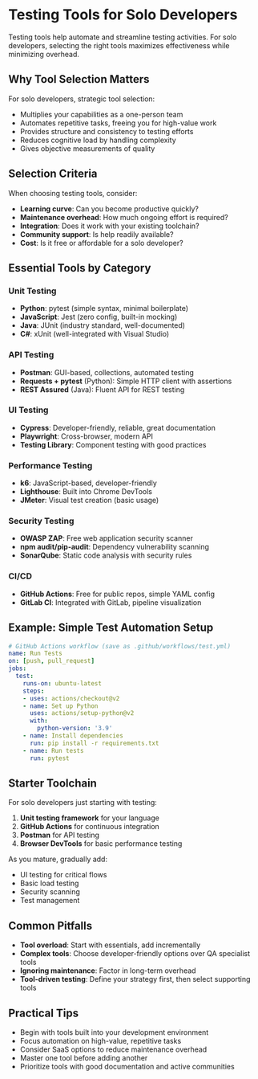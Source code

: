 # Testing Tools for Solo Developers

Testing tools help automate and streamline testing activities. For solo developers, selecting the right tools maximizes effectiveness while minimizing overhead.

## Why Tool Selection Matters

For solo developers, strategic tool selection:

- Multiplies your capabilities as a one-person team
- Automates repetitive tasks, freeing you for high-value work
- Provides structure and consistency to testing efforts
- Reduces cognitive load by handling complexity
- Gives objective measurements of quality

## Selection Criteria

When choosing testing tools, consider:

- **Learning curve**: Can you become productive quickly?
- **Maintenance overhead**: How much ongoing effort is required?
- **Integration**: Does it work with your existing toolchain?
- **Community support**: Is help readily available?
- **Cost**: Is it free or affordable for a solo developer?

## Essential Tools by Category

### Unit Testing

- **Python**: pytest (simple syntax, minimal boilerplate)
- **JavaScript**: Jest (zero config, built-in mocking)
- **Java**: JUnit (industry standard, well-documented)
- **C#**: xUnit (well-integrated with Visual Studio)

### API Testing

- **Postman**: GUI-based, collections, automated testing
- **Requests + pytest** (Python): Simple HTTP client with assertions
- **REST Assured** (Java): Fluent API for REST testing

### UI Testing

- **Cypress**: Developer-friendly, reliable, great documentation
- **Playwright**: Cross-browser, modern API
- **Testing Library**: Component testing with good practices

### Performance Testing

- **k6**: JavaScript-based, developer-friendly
- **Lighthouse**: Built into Chrome DevTools
- **JMeter**: Visual test creation (basic usage)

### Security Testing

- **OWASP ZAP**: Free web application security scanner
- **npm audit/pip-audit**: Dependency vulnerability scanning
- **SonarQube**: Static code analysis with security rules

### CI/CD

- **GitHub Actions**: Free for public repos, simple YAML config
- **GitLab CI**: Integrated with GitLab, pipeline visualization

## Example: Simple Test Automation Setup

```yaml
# GitHub Actions workflow (save as .github/workflows/test.yml)
name: Run Tests
on: [push, pull_request]
jobs:
  test:
    runs-on: ubuntu-latest
    steps:
    - uses: actions/checkout@v2
    - name: Set up Python
      uses: actions/setup-python@v2
      with:
        python-version: '3.9'
    - name: Install dependencies
      run: pip install -r requirements.txt
    - name: Run tests
      run: pytest
```

## Starter Toolchain

For solo developers just starting with testing:

1. **Unit testing framework** for your language
2. **GitHub Actions** for continuous integration
3. **Postman** for API testing
4. **Browser DevTools** for basic performance testing

As you mature, gradually add:

- UI testing for critical flows
- Basic load testing
- Security scanning
- Test management

## Common Pitfalls

- **Tool overload**: Start with essentials, add incrementally
- **Complex tools**: Choose developer-friendly options over QA specialist tools
- **Ignoring maintenance**: Factor in long-term overhead
- **Tool-driven testing**: Define your strategy first, then select supporting tools

## Practical Tips

- Begin with tools built into your development environment
- Focus automation on high-value, repetitive tasks
- Consider SaaS options to reduce maintenance overhead
- Master one tool before adding another
- Prioritize tools with good documentation and active communities
